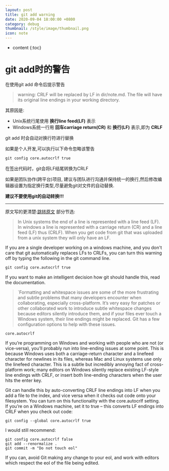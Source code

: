 ```yaml
---
layout: post
title: git add warning
date: 2020-09-04 18:00:00 +0800
category: debug
thumbnail: /style/image/thumbnail.png
icon: note
---
```


* content
{:toc}

# git add时的警告

在使用git add 命令后提示警告
> warning: CRLF will be replaced by LF in dir/note.md.
The file will have its original line endings in your working directory.

其原因是:
* Unix系统行尾使用 **换行line feed(LF)** 表示
* Windows系统一行用 **回车carriage return(CR)** 和 **换行(LF)** 表示,即为 **CRLF**

git add 时会自动对换行符进行替换

如果是个人开发,可以执行以下命令忽略该警告
```tcl
git config core.autocrlf true
```
在签出代码时，git会将LF结尾转换为CRLF


如果是团队协作(跨平台)项目, 建议与团队进行沟通并保持统一的换行,然后修改编辑器设置为指定换行类型,尽量避免git对文件的自动替换.

**建议不要使用git的自动转换!!!**

******************************

原文写的更清楚:[跳转原文](http://vcloud-lab.com/entries/devops/resolved-git-warning-lf-will-be-replaced-by-crlf-in-file)
部分节选:

> In Unix systems the end of a line is represented with a line feed (LF). 
> In windows a line is represented with a carriage return (CR) and a line feed (LF) thus (CRLF).
> When you get code from git that was uploaded from a unix system they will only have an LF.


If you are a single developer working on a windows machine, and you don't care that git automatically replaces LFs to CRLFs, you can turn this warning off by typing the following in the git command line.

```tcl
git config core.autocrlf true
```

If you want to make an intelligent decision how git should handle this, read the documentation.
> `Formatting and whitespace issues are some of the more frustrating and subtle problems that many developers encounter when collaborating, especially cross-platform. It’s very easy for patches or other collaborated work to introduce subtle whitespace changes because editors silently introduce them, and if your files ever touch a Windows system, their line endings might be replaced. Git has a few configuration options to help with these issues.
```
core.autocrlf
```
If you’re programming on Windows and working with people who are not (or vice-versa), you’ll probably run into line-ending issues at some point. This is because Windows uses both a carriage-return character and a linefeed character for newlines in its files, whereas Mac and Linux systems use only the linefeed character. This is a subtle but incredibly annoying fact of cross-platform work; many editors on Windows silently replace existing LF-style line endings with CRLF, or insert both line-ending characters when the user hits the enter key.

Git can handle this by auto-converting CRLF line endings into LF when you add a file to the index, and vice versa when it checks out code onto your filesystem. You can turn on this functionality with the core.autocrlf setting. If you’re on a Windows machine, set it to true – this converts LF endings into CRLF when you check out code:
```
git config --global core.autocrlf true
```


I would still recommend:
```
git config core.autocrlf false
git add --renormalize .
git commit -m "Do not touch eol"
```
If you can, avoid Git making any change to your eol, and work with editors which respect the eol of the file being edited.